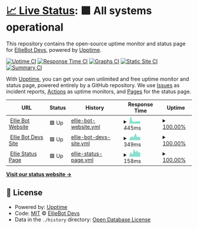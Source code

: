 # [📈 Live Status](https://EllieBotDevs.github.io/Ellie-status): <!--live status--> **🟩 All systems operational**

This repository contains the open-source uptime monitor and status page for [EllieBot Devs](https://elliebot.emotionchild.com), powered by [Upptime](https://github.com/upptime/upptime).

[![Uptime CI](https://github.com/EllieBotDevs/Ellie-status/workflows/Uptime%20CI/badge.svg)](https://github.com/EllieBotDevs/Ellie-status/actions?query=workflow%3A%22Uptime+CI%22)
[![Response Time CI](https://github.com/EllieBotDevs/Ellie-status/workflows/Response%20Time%20CI/badge.svg)](https://github.com/EllieBotDevs/Ellie-status/actions?query=workflow%3A%22Response+Time+CI%22)
[![Graphs CI](https://github.com/EllieBotDevs/Ellie-status/workflows/Graphs%20CI/badge.svg)](https://github.com/EllieBotDevs/Ellie-status/actions?query=workflow%3A%22Graphs+CI%22)
[![Static Site CI](https://github.com/EllieBotDevs/Ellie-status/workflows/Static%20Site%20CI/badge.svg)](https://github.com/EllieBotDevs/Ellie-status/actions?query=workflow%3A%22Static+Site+CI%22)
[![Summary CI](https://github.com/EllieBotDevs/Ellie-status/workflows/Summary%20CI/badge.svg)](https://github.com/EllieBotDevs/Ellie-status/actions?query=workflow%3A%22Summary+CI%22)

With [Upptime](https://upptime.js.org), you can get your own unlimited and free uptime monitor and status page, powered entirely by a GitHub repository. We use [Issues](https://github.com/EllieBotDevs/Ellie-status/issues) as incident reports, [Actions](https://github.com/EllieBotDevs/Ellie-status/actions) as uptime monitors, and [Pages](https://EllieBotDevs.github.io/Ellie-status) for the status page.

<!--start: status pages-->
<!-- This summary is generated by Upptime (https://github.com/upptime/upptime) -->
<!-- Do not edit this manually, your changes will be overwritten -->
<!-- prettier-ignore -->
| URL | Status | History | Response Time | Uptime |
| --- | ------ | ------- | ------------- | ------ |
| <img alt="" src="https://favicons.githubusercontent.com/elliebot.emotionchild.com" height="13"> [Ellie Bot Website](https://elliebot.emotionchild.com) | 🟩 Up | [ellie-bot-website.yml](https://github.com/EllieBotDevs/Ellie-status/commits/HEAD/history/ellie-bot-website.yml) | <details><summary><img alt="Response time graph" src="./graphs/ellie-bot-website/response-time-week.png" height="20"> 445ms</summary><br><a href="https://EllieBotDevs.github.io/Ellie-status/history/ellie-bot-website"><img alt="Response time 542" src="https://img.shields.io/endpoint?url=https%3A%2F%2Fraw.githubusercontent.com%2FEllieBotDevs%2FEllie-status%2FHEAD%2Fapi%2Fellie-bot-website%2Fresponse-time.json"></a><br><a href="https://EllieBotDevs.github.io/Ellie-status/history/ellie-bot-website"><img alt="24-hour response time 289" src="https://img.shields.io/endpoint?url=https%3A%2F%2Fraw.githubusercontent.com%2FEllieBotDevs%2FEllie-status%2FHEAD%2Fapi%2Fellie-bot-website%2Fresponse-time-day.json"></a><br><a href="https://EllieBotDevs.github.io/Ellie-status/history/ellie-bot-website"><img alt="7-day response time 445" src="https://img.shields.io/endpoint?url=https%3A%2F%2Fraw.githubusercontent.com%2FEllieBotDevs%2FEllie-status%2FHEAD%2Fapi%2Fellie-bot-website%2Fresponse-time-week.json"></a><br><a href="https://EllieBotDevs.github.io/Ellie-status/history/ellie-bot-website"><img alt="30-day response time 369" src="https://img.shields.io/endpoint?url=https%3A%2F%2Fraw.githubusercontent.com%2FEllieBotDevs%2FEllie-status%2FHEAD%2Fapi%2Fellie-bot-website%2Fresponse-time-month.json"></a><br><a href="https://EllieBotDevs.github.io/Ellie-status/history/ellie-bot-website"><img alt="1-year response time 542" src="https://img.shields.io/endpoint?url=https%3A%2F%2Fraw.githubusercontent.com%2FEllieBotDevs%2FEllie-status%2FHEAD%2Fapi%2Fellie-bot-website%2Fresponse-time-year.json"></a></details> | <details><summary><a href="https://EllieBotDevs.github.io/Ellie-status/history/ellie-bot-website">100.00%</a></summary><a href="https://EllieBotDevs.github.io/Ellie-status/history/ellie-bot-website"><img alt="All-time uptime 99.68%" src="https://img.shields.io/endpoint?url=https%3A%2F%2Fraw.githubusercontent.com%2FEllieBotDevs%2FEllie-status%2FHEAD%2Fapi%2Fellie-bot-website%2Fuptime.json"></a><br><a href="https://EllieBotDevs.github.io/Ellie-status/history/ellie-bot-website"><img alt="24-hour uptime 100.00%" src="https://img.shields.io/endpoint?url=https%3A%2F%2Fraw.githubusercontent.com%2FEllieBotDevs%2FEllie-status%2FHEAD%2Fapi%2Fellie-bot-website%2Fuptime-day.json"></a><br><a href="https://EllieBotDevs.github.io/Ellie-status/history/ellie-bot-website"><img alt="7-day uptime 100.00%" src="https://img.shields.io/endpoint?url=https%3A%2F%2Fraw.githubusercontent.com%2FEllieBotDevs%2FEllie-status%2FHEAD%2Fapi%2Fellie-bot-website%2Fuptime-week.json"></a><br><a href="https://EllieBotDevs.github.io/Ellie-status/history/ellie-bot-website"><img alt="30-day uptime 100.00%" src="https://img.shields.io/endpoint?url=https%3A%2F%2Fraw.githubusercontent.com%2FEllieBotDevs%2FEllie-status%2FHEAD%2Fapi%2Fellie-bot-website%2Fuptime-month.json"></a><br><a href="https://EllieBotDevs.github.io/Ellie-status/history/ellie-bot-website"><img alt="1-year uptime 99.68%" src="https://img.shields.io/endpoint?url=https%3A%2F%2Fraw.githubusercontent.com%2FEllieBotDevs%2FEllie-status%2FHEAD%2Fapi%2Fellie-bot-website%2Fuptime-year.json"></a></details>
| <img alt="" src="https://favicons.githubusercontent.com/elliebotdevs.emotionchild.com" height="13"> [Ellie Bot Devs Site](https://elliebotdevs.emotionchild.com) | 🟩 Up | [ellie-bot-devs-site.yml](https://github.com/EllieBotDevs/Ellie-status/commits/HEAD/history/ellie-bot-devs-site.yml) | <details><summary><img alt="Response time graph" src="./graphs/ellie-bot-devs-site/response-time-week.png" height="20"> 349ms</summary><br><a href="https://EllieBotDevs.github.io/Ellie-status/history/ellie-bot-devs-site"><img alt="Response time 470" src="https://img.shields.io/endpoint?url=https%3A%2F%2Fraw.githubusercontent.com%2FEllieBotDevs%2FEllie-status%2FHEAD%2Fapi%2Fellie-bot-devs-site%2Fresponse-time.json"></a><br><a href="https://EllieBotDevs.github.io/Ellie-status/history/ellie-bot-devs-site"><img alt="24-hour response time 283" src="https://img.shields.io/endpoint?url=https%3A%2F%2Fraw.githubusercontent.com%2FEllieBotDevs%2FEllie-status%2FHEAD%2Fapi%2Fellie-bot-devs-site%2Fresponse-time-day.json"></a><br><a href="https://EllieBotDevs.github.io/Ellie-status/history/ellie-bot-devs-site"><img alt="7-day response time 349" src="https://img.shields.io/endpoint?url=https%3A%2F%2Fraw.githubusercontent.com%2FEllieBotDevs%2FEllie-status%2FHEAD%2Fapi%2Fellie-bot-devs-site%2Fresponse-time-week.json"></a><br><a href="https://EllieBotDevs.github.io/Ellie-status/history/ellie-bot-devs-site"><img alt="30-day response time 318" src="https://img.shields.io/endpoint?url=https%3A%2F%2Fraw.githubusercontent.com%2FEllieBotDevs%2FEllie-status%2FHEAD%2Fapi%2Fellie-bot-devs-site%2Fresponse-time-month.json"></a><br><a href="https://EllieBotDevs.github.io/Ellie-status/history/ellie-bot-devs-site"><img alt="1-year response time 470" src="https://img.shields.io/endpoint?url=https%3A%2F%2Fraw.githubusercontent.com%2FEllieBotDevs%2FEllie-status%2FHEAD%2Fapi%2Fellie-bot-devs-site%2Fresponse-time-year.json"></a></details> | <details><summary><a href="https://EllieBotDevs.github.io/Ellie-status/history/ellie-bot-devs-site">100.00%</a></summary><a href="https://EllieBotDevs.github.io/Ellie-status/history/ellie-bot-devs-site"><img alt="All-time uptime 99.70%" src="https://img.shields.io/endpoint?url=https%3A%2F%2Fraw.githubusercontent.com%2FEllieBotDevs%2FEllie-status%2FHEAD%2Fapi%2Fellie-bot-devs-site%2Fuptime.json"></a><br><a href="https://EllieBotDevs.github.io/Ellie-status/history/ellie-bot-devs-site"><img alt="24-hour uptime 100.00%" src="https://img.shields.io/endpoint?url=https%3A%2F%2Fraw.githubusercontent.com%2FEllieBotDevs%2FEllie-status%2FHEAD%2Fapi%2Fellie-bot-devs-site%2Fuptime-day.json"></a><br><a href="https://EllieBotDevs.github.io/Ellie-status/history/ellie-bot-devs-site"><img alt="7-day uptime 100.00%" src="https://img.shields.io/endpoint?url=https%3A%2F%2Fraw.githubusercontent.com%2FEllieBotDevs%2FEllie-status%2FHEAD%2Fapi%2Fellie-bot-devs-site%2Fuptime-week.json"></a><br><a href="https://EllieBotDevs.github.io/Ellie-status/history/ellie-bot-devs-site"><img alt="30-day uptime 100.00%" src="https://img.shields.io/endpoint?url=https%3A%2F%2Fraw.githubusercontent.com%2FEllieBotDevs%2FEllie-status%2FHEAD%2Fapi%2Fellie-bot-devs-site%2Fuptime-month.json"></a><br><a href="https://EllieBotDevs.github.io/Ellie-status/history/ellie-bot-devs-site"><img alt="1-year uptime 99.70%" src="https://img.shields.io/endpoint?url=https%3A%2F%2Fraw.githubusercontent.com%2FEllieBotDevs%2FEllie-status%2FHEAD%2Fapi%2Fellie-bot-devs-site%2Fuptime-year.json"></a></details>
| <img alt="" src="https://favicons.githubusercontent.com/status.emotionchild.com" height="13"> [Ellie Status Page](https://status.emotionchild.com) | 🟩 Up | [ellie-status-page.yml](https://github.com/EllieBotDevs/Ellie-status/commits/HEAD/history/ellie-status-page.yml) | <details><summary><img alt="Response time graph" src="./graphs/ellie-status-page/response-time-week.png" height="20"> 158ms</summary><br><a href="https://EllieBotDevs.github.io/Ellie-status/history/ellie-status-page"><img alt="Response time 350" src="https://img.shields.io/endpoint?url=https%3A%2F%2Fraw.githubusercontent.com%2FEllieBotDevs%2FEllie-status%2FHEAD%2Fapi%2Fellie-status-page%2Fresponse-time.json"></a><br><a href="https://EllieBotDevs.github.io/Ellie-status/history/ellie-status-page"><img alt="24-hour response time 154" src="https://img.shields.io/endpoint?url=https%3A%2F%2Fraw.githubusercontent.com%2FEllieBotDevs%2FEllie-status%2FHEAD%2Fapi%2Fellie-status-page%2Fresponse-time-day.json"></a><br><a href="https://EllieBotDevs.github.io/Ellie-status/history/ellie-status-page"><img alt="7-day response time 158" src="https://img.shields.io/endpoint?url=https%3A%2F%2Fraw.githubusercontent.com%2FEllieBotDevs%2FEllie-status%2FHEAD%2Fapi%2Fellie-status-page%2Fresponse-time-week.json"></a><br><a href="https://EllieBotDevs.github.io/Ellie-status/history/ellie-status-page"><img alt="30-day response time 205" src="https://img.shields.io/endpoint?url=https%3A%2F%2Fraw.githubusercontent.com%2FEllieBotDevs%2FEllie-status%2FHEAD%2Fapi%2Fellie-status-page%2Fresponse-time-month.json"></a><br><a href="https://EllieBotDevs.github.io/Ellie-status/history/ellie-status-page"><img alt="1-year response time 350" src="https://img.shields.io/endpoint?url=https%3A%2F%2Fraw.githubusercontent.com%2FEllieBotDevs%2FEllie-status%2FHEAD%2Fapi%2Fellie-status-page%2Fresponse-time-year.json"></a></details> | <details><summary><a href="https://EllieBotDevs.github.io/Ellie-status/history/ellie-status-page">100.00%</a></summary><a href="https://EllieBotDevs.github.io/Ellie-status/history/ellie-status-page"><img alt="All-time uptime 99.69%" src="https://img.shields.io/endpoint?url=https%3A%2F%2Fraw.githubusercontent.com%2FEllieBotDevs%2FEllie-status%2FHEAD%2Fapi%2Fellie-status-page%2Fuptime.json"></a><br><a href="https://EllieBotDevs.github.io/Ellie-status/history/ellie-status-page"><img alt="24-hour uptime 100.00%" src="https://img.shields.io/endpoint?url=https%3A%2F%2Fraw.githubusercontent.com%2FEllieBotDevs%2FEllie-status%2FHEAD%2Fapi%2Fellie-status-page%2Fuptime-day.json"></a><br><a href="https://EllieBotDevs.github.io/Ellie-status/history/ellie-status-page"><img alt="7-day uptime 100.00%" src="https://img.shields.io/endpoint?url=https%3A%2F%2Fraw.githubusercontent.com%2FEllieBotDevs%2FEllie-status%2FHEAD%2Fapi%2Fellie-status-page%2Fuptime-week.json"></a><br><a href="https://EllieBotDevs.github.io/Ellie-status/history/ellie-status-page"><img alt="30-day uptime 100.00%" src="https://img.shields.io/endpoint?url=https%3A%2F%2Fraw.githubusercontent.com%2FEllieBotDevs%2FEllie-status%2FHEAD%2Fapi%2Fellie-status-page%2Fuptime-month.json"></a><br><a href="https://EllieBotDevs.github.io/Ellie-status/history/ellie-status-page"><img alt="1-year uptime 99.69%" src="https://img.shields.io/endpoint?url=https%3A%2F%2Fraw.githubusercontent.com%2FEllieBotDevs%2FEllie-status%2FHEAD%2Fapi%2Fellie-status-page%2Fuptime-year.json"></a></details>

<!--end: status pages-->

[**Visit our status website →**](https://EllieBotDevs.github.io/Ellie-status)

## 📄 License

- Powered by: [Upptime](https://github.com/upptime/upptime)
- Code: [MIT](./LICENSE) © [EllieBot Devs](https://elliebot.emotionchild.com)
- Data in the `./history` directory: [Open Database License](https://opendatacommons.org/licenses/odbl/1-0/)
